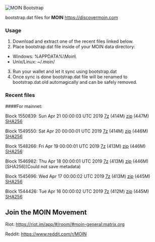 ![MOIN Bootstrap](https://i.imgur.com/KjM1jMp.jpg)

bootstrap.dat files for **MOIN** https://discovermoin.com

### Usage

1. Download and extract one of the recent files linked below.
2. Place bootstrap.dat file inside of your MOIN data directory:
 - Windows: %APPDATA%\Moin\
 - Unix/Linux: ~/.moin/
3. Run your wallet and let it sync using bootstrap.dat
4. Once sync is done bootstrap.dat file will be renamed to bootstrap.dat.old automagically and can be safely removed.


### Recent files

####For mainnet:

Block 1550839: Sun Apr 21 00:00:03 UTC 2019 [7z](https://transfer.sh/LxpoC/bootstrap.dat.20190421.7z) (414M) [zip](https://transfer.sh/6JHF9/bootstrap.dat.20190421.zip) (447M) [SHA256](https://transfer.sh/QsNZw/sha256.txt)

Block 1549550: Sat Apr 20 00:00:01 UTC 2019 [7z](https://transfer.sh/m6CQP/bootstrap.dat.20190420.7z) (414M) [zip](https://transfer.sh/xqs4X/bootstrap.dat.20190420.zip) (446M) [SHA256](https://transfer.sh/LLTTs/sha256.txt)

Block 1548266: Fri Apr 19 00:00:01 UTC 2019 [7z](https://transfer.sh/uUlxE/bootstrap.dat.20190419.7z) (413M) [zip](https://transfer.sh/11lq8Q/bootstrap.dat.20190419.zip) (446M) [SHA256](https://transfer.sh/zO4UF/sha256.txt)

Block 1546982: Thu Apr 18 00:00:01 UTC 2019 [7z]() (413M) [zip]() (446M) [SHA256](Could not save metadata)

Block 1545696: Wed Apr 17 00:00:02 UTC 2019 [7z](https://transfer.sh/10PqK0/bootstrap.dat.20190417.7z) (413M) [zip](https://transfer.sh/gJniT/bootstrap.dat.20190417.zip) (445M) [SHA256](https://transfer.sh/12tNzO/sha256.txt)

Block 1544426: Tue Apr 16 00:00:02 UTC 2019 [7z](https://transfer.sh/5qVIM/bootstrap.dat.20190416.7z) (412M) [zip](https://transfer.sh/hZHw7/bootstrap.dat.20190416.zip) (445M) [SHA256](https://transfer.sh/3f3v1/sha256.txt)

## Join the MOIN Movement

Riot: https://riot.im/app/#/room/#moin-general:matrix.org

Reddit: https://www.reddit.com/r/MOIN
